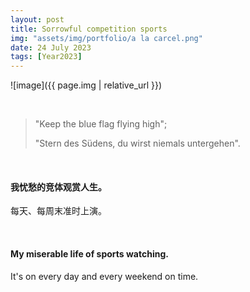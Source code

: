 ```yaml
---
layout: post
title: Sorrowful competition sports
img: "assets/img/portfolio/a la carcel.png"
date: 24 July 2023
tags: [Year2023]
---
```

![image]({{ page.img | relative_url }})

<br>

> "Keep the blue flag flying high";
> 
> "Stern des Südens, du wirst niemals untergehen". 

<br>

#### 我忧愁的竞体观赏人生。

每天、每周末准时上演。

<br>

#### My miserable life of sports watching.
It's on every day and every weekend on time.
